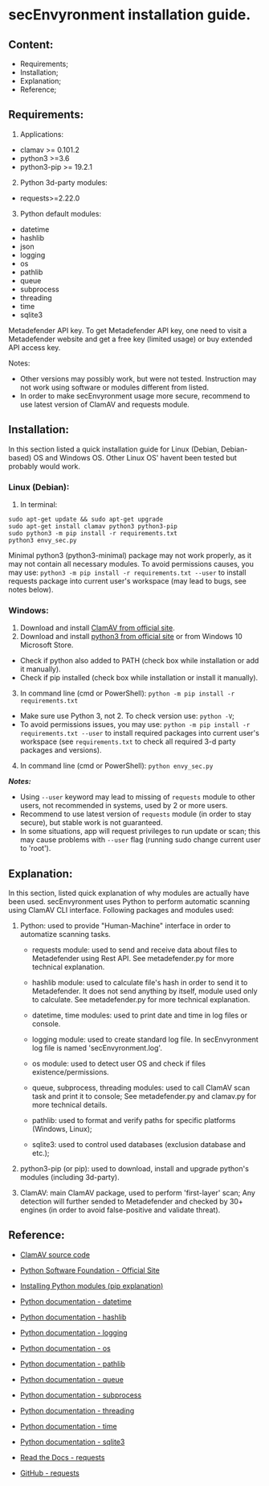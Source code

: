 # secEnvyronment installation guide.

## Content:
* Requirements;
* Installation;
* Explanation;
* Reference;


## Requirements:
1. Applications:
 - clamav >= 0.101.2
 - python3 >=3.6
 - python3-pip >= 19.2.1
2. Python 3d-party modules:
 - requests>=2.22.0
3. Python default modules:
 - datetime
 - hashlib
 - json
 - logging
 - os
 - pathlib
 - queue
 - subprocess
 - threading
 - time
 - sqlite3

Metadefender API key.
To get Metadefender API key, one need to visit a Metadefender website and get a free key (limited usage) or buy extended API access key.

Notes:
* Other versions may possibly work, but were not tested. Instruction may not work using software or modules different from listed.
* In order to make secEnvyronment usage more secure, recommend to use latest version of ClamAV and requests module.


## Installation:
In this section listed a quick installation guide for Linux (Debian, Debian-based) OS and Windows OS.
Other Linux OS' havent been tested but probably would work.

### Linux (Debian):

1. In terminal:
```
sudo apt-get update && sudo apt-get upgrade
sudo apt-get install clamav python3 python3-pip    
sudo python3 -m pip install -r requirements.txt
python3 envy_sec.py
```

Minimal python3 (python3-minimal) package may not work properly, as it may not contain all necessary modules.
To avoid permissions causes, you may use: ```python3 -m pip install -r requirements.txt --user``` to install requests package into current user's workspace (may lead to bugs, see notes below).


### Windows:

1. Download and install [ClamAV from official site](https://www.clamav.net/).
2. Download and install [python3 from official site](https://www.python.org/) or from Windows 10 Microsoft Store.
- Check if python also added to PATH (check box while installation or add it manually).
- Check if pip installed (check box while installation or install it manually).
3. In command line (cmd or PowerShell): ```python -m pip install -r requirements.txt```
- Make sure use Python 3, not 2. To check version use: ```python -V```;
- To avoid permissions issues, you may use: ```python -m pip install -r requirements.txt --user``` to install required packages into current user's workspace (see ```requirements.txt``` to check all required 3-d party packages and versions).
4. In command line (cmd or PowerShell): ```python envy_sec.py```


***Notes:***
* Using ```--user``` keyword may lead to missing of ```requests``` module to other users, not recommended in systems, used by 2 or more users.
* Recommend to use latest version of ```requests``` module (in order to stay secure), but stable work is not guaranteed.
* In some situations, app will request privileges to run update or scan; this may cause problems with ```--user``` flag (running sudo change current user to 'root').


## Explanation:

In this section, listed quick explanation of why modules are actually have been used.
secEnvyronment uses Python to perform automatic scanning using ClamAV CLI interface.
Following packages and modules used:

1. Python:
    used to provide "Human-Machine" interface in order to automatize scanning tasks.

    - requests module:
        used to send and receive data about files to Metadefender using Rest API.
        See metadefender.py for more technical explanation.

    - hashlib module:
        used to calculate file's hash in order to send it to Metadefender.
        It does not send anything by itself, module used only to calculate.
        See metadefender.py for more technical explanation.

    - datetime, time modules:
        used to print date and time in log files or console.

    - logging module:
        used to create standard log file.
        In secEnvyronment log file is named 'secEnvyronment.log'.

    - os module:
        used to detect user OS and check if files existence/permissions.

    - queue, subprocess, threading modules:
        used to call ClamAV scan task and print it to console;
        See metadefender.py and clamav.py for more technical details.

    - pathlib:
        used to format and verify paths for specific platforms (Windows, Linux);

    - sqlite3:
        used to control used databases (exclusion database and etc.);

2. python3-pip (or pip):
    used to download, install and upgrade python's modules (including 3d-party).

3. ClamAV:
    main ClamAV package, used to perform 'first-layer' scan;
    Any detection will further sended to Metadefender and checked by 30+ engines (in order
    to avoid false-positive and validate threat).


## Reference:

- [ClamAV source code](https://github.com/Cisco-Talos/clamav-devel)

- [Python Software Foundation - Official Site](https://www.python.org/)
- [Installing Python modules (pip explanation)](https://docs.python.org/3/installing/index.html)

- [Python documentation - datetime](https://docs.python.org/3/library/datetime.html)
- [Python documentation - hashlib](https://docs.python.org/3/library/hashlib.html)
- [Python documentation - logging](https://docs.python.org/3/library/logging.html)
- [Python documentation - os](https://docs.python.org/3/library/os.html)
- [Python documentation - pathlib](https://docs.python.org/3/library/pathlib.html)
- [Python documentation - queue](https://docs.python.org/3/library/queue.html)
- [Python documentation - subprocess](https://docs.python.org/3/library/subprocess.html)
- [Python documentation - threading](https://docs.python.org/3/library/threading.html)
- [Python documentation - time](https://docs.python.org/3/library/time.html)
- [Python documentation - sqlite3](https://docs.python.org/3/library/sqlite3.html)

- [Read the Docs - requests](https://readthedocs.org/projects/requests/)
- [GitHub - requests](https://github.com/psf/requests)
